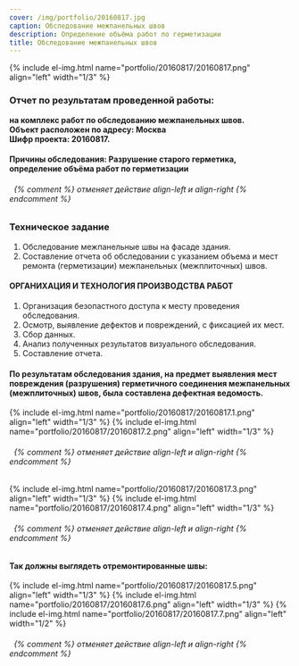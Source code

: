 ```yaml
---
cover: /img/portfolio/20160817.jpg
caption: Обследование межпанельных швов
description: Определение объёма работ по герметизации
title: Обследование межпанельных швов
---
```


{% include el-img.html name="portfolio/20160817/20160817.png" align="left" width="1/3" %}
 
### **Отчет по результатам проведенной работы:**
**на комплекс работ по обследованию межпанельных швов.  
Объект расположен по адресу: Москва   
Шифр проекта: 20160817.**	

#### **Причины обследования: Разрушение старого герметика, определение объёма работ по герметизации**

###### &nbsp; {% comment %} отменяет действие align-left и align-right {% endcomment %}
### **Техническое задание**  
1.	Обследование межпанельные швы на фасаде здания.  
2.	Составление отчета об обследовании с указанием объема и мест ремонта (герметизации) межпанельных (межплиточных) швов.

#### **ОРГАНИХАЦИЯ И ТЕХНОЛОГИЯ ПРОИЗВОДСТВА РАБОТ**  
1.	Организация безопастного доступа к месту проведения обследования.  
2.	Осмотр, выявление дефектов и повреждений, с фиксацией их мест.  
3.	Сбор данных.  
4.	Анализ полученных результатов визуального обследования.  
5.	Составление отчета.  

#### **По результатам обследования здания, на предмет выявления мест повреждения (разрушения) герметичного соединения межпанельных (межплиточных) швов, была составлена дефектная ведомость.**
{% include el-img.html name="portfolio/20160817/20160817.1.png" align="left" width="1/3" %}
{% include el-img.html name="portfolio/20160817/20160817.2.png" align="left" width="1/3" %}
###### &nbsp; {% comment %} отменяет действие align-left и align-right {% endcomment %}
{% include el-img.html name="portfolio/20160817/20160817.3.png" align="left" width="1/3" %}
{% include el-img.html name="portfolio/20160817/20160817.4.png" align="left" width="1/3" %}

   

    
###### &nbsp; {% comment %} отменяет действие align-left и align-right {% endcomment %}
#### **Так должны выглядеть отремонтированные швы:**
{% include el-img.html name="portfolio/20160817/20160817.5.png" align="left" width="1/3" %}
{% include el-img.html name="portfolio/20160817/20160817.6.png" align="left" width="1/3" %}
{% include el-img.html name="portfolio/20160817/20160817.7.png" align="left" width="1/2" %}

    
 
###### &nbsp; {% comment %} отменяет действие align-left и align-right {% endcomment %}



